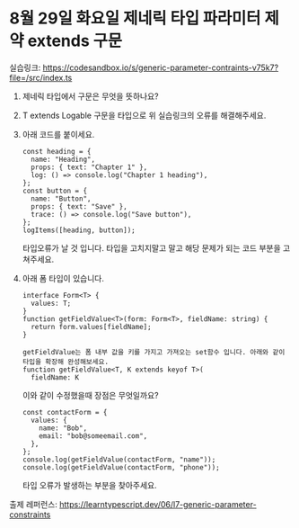 # 8월 29일 화요일 제네릭 타입 파라미터 제약 extends 구문

실습링크: https://codesandbox.io/s/generic-parameter-contraints-v75k7?file=/src/index.ts

1. 제네릭 타입에서 <T extends ContrainingType> 구문은 무엇을 뜻하나요?

2. T extends Logable 구문을 타입으로 위 실습링크의 오류를 해결해주세요.

3. 아래 코드를 붙이세요.
    ```
    const heading = {
      name: "Heading",
      props: { text: "Chapter 1" },
      log: () => console.log("Chapter 1 heading"),
    };
    const button = {
      name: "Button",
      props: { text: "Save" },
      trace: () => console.log("Save button"),
    };
    logItems([heading, button]);
    ```

    타입오류가 날 것 입니다. 타입을 고치지말고 말고 해당 문제가 되는 코드 부분을  고쳐주세요.

4. 아래 폼 타입이 있습니다.

    ```
    interface Form<T> {
      values: T;
    }
    function getFieldValue<T>(form: Form<T>, fieldName: string) {
      return form.values[fieldName];
    }

    getFieldValue는 폼 내부 값을 키를 가지고 가져오는 set함수 입니다. 아래와 같이 타입을 확장해 완성해보세요. 
    function getFieldValue<T, K extends keyof T>(
      fieldName: K
    ```


    이와 같이 수정했을때 장점은 무엇일까요?

    ```
    const contactForm = {
      values: {
        name: "Bob",
        email: "bob@someemail.com",
      },
    };
    console.log(getFieldValue(contactForm, "name"));
    console.log(getFieldValue(contactForm, "phone"));
    ```

    타입 오류가 발생하는 부분을 찾아주세요.

출제 레퍼런스: https://learntypescript.dev/06/l7-generic-parameter-constraints